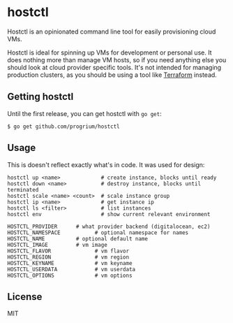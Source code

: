 # hostctl

Hostctl is an opinionated command line tool for easily provisioning cloud VMs.

Hostctl is ideal for spinning up VMs for development or personal use. It does
nothing more than manage VM hosts, so if you need anything else you should look
at cloud provider specific tools. It's not intended for managing production
clusters, as you should be using a tool like [Terraform](https://terraform.io/) instead.

## Getting hostctl

Until the first release, you can get hostctl with `go get`:

    $ go get github.com/progrium/hostctl

## Usage

This is doesn't reflect exactly what's in code. It was used for design:

```
hostctl up <name>             # create instance, blocks until ready
hostctl down <name>           # destroy instance, blocks until terminated
hostctl scale <name> <count>  # scale instance group
hostctl ip <name>             # get instance ip
hostctl ls <filter>           # list instances
hostctl env                   # show current relevant environment

HOSTCTL_PROVIDER      # what provider backend (digitalocean, ec2)
HOSTCTL_NAMESPACE			# optional namespace for names
HOSTCTL_NAME          # optional default name
HOSTCTL_IMAGE         # vm image
HOSTCTL_FLAVOR				# vm flavor
HOSTCTL_REGION				# vm region
HOSTCTL_KEYNAME				# vm keyname
HOSTCTL_USERDATA			# vm userdata
HOSTCTL_OPTIONS				# vm options
```

## License

MIT
